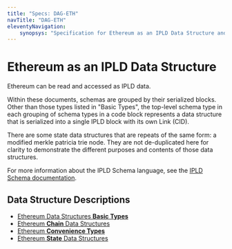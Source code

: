 ```yaml
---
title: "Specs: DAG-ETH"
navTitle: "DAG-ETH"
eleventyNavigation:
    synopsys: "Specification for Ethereum as an IPLD Data Structure and the suite of codecs used to convert Ethereum types to and from the IPLD Data Model"
---
```


# Ethereum as an IPLD Data Structure

Ethereum can be read and accessed as IPLD data.

Within these documents, schemas are grouped by their serialized blocks.
Other than those types listed in "Basic Types", the top-level schema type in each grouping of schema
types in a code block represents a data structure that is serialized into a single IPLD block with its own Link (CID).

There are some state data structures that are repeats of the same form: a modified merkle patricia trie node.
They are not de-duplicated here for clarity to demonstrate the different purposes and contents of those data structures.

For more information about the IPLD Schema language, see the [IPLD Schema documentation](/docs/schemas/).

## Data Structure Descriptions

* [Ethereum Data Structures **Basic Types**](./basic_types)
* [Ethereum **Chain** Data Structures](./chain)
* [Ethereum **Convenience Types**](./convenience_types)
* [Ethereum **State** Data Structures](./state)
